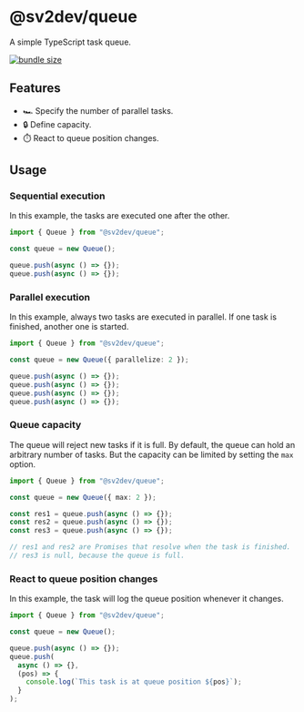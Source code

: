 # @sv2dev/queue

A simple TypeScript task queue.

[![bundle size](https://badgen.net/bundlephobia/minzip/@sv2dev/queue)](https://bundlephobia.com/package/@sv2dev/queue)

## Features

- 🏎️ Specify the number of parallel tasks.
- 🔒 Define capacity.
- ⏱️ React to queue position changes.

## Usage

### Sequential execution

In this example, the tasks are executed one after the other.

```ts
import { Queue } from "@sv2dev/queue";

const queue = new Queue();

queue.push(async () => {});
queue.push(async () => {});
```

### Parallel execution

In this example, always two tasks are executed in parallel. If one task is finished, another one is started.

```ts
import { Queue } from "@sv2dev/queue";

const queue = new Queue({ parallelize: 2 });

queue.push(async () => {});
queue.push(async () => {});
queue.push(async () => {});
queue.push(async () => {});
```

### Queue capacity

The queue will reject new tasks if it is full. By default, the queue can hold an arbitrary number of tasks.
But the capacity can be limited by setting the `max` option.

```ts
import { Queue } from "@sv2dev/queue";

const queue = new Queue({ max: 2 });

const res1 = queue.push(async () => {});
const res2 = queue.push(async () => {});
const res3 = queue.push(async () => {});

// res1 and res2 are Promises that resolve when the task is finished.
// res3 is null, because the queue is full.
```

### React to queue position changes

In this example, the task will log the queue position whenever it changes.

```ts
import { Queue } from "@sv2dev/queue";

const queue = new Queue();

queue.push(async () => {});
queue.push(
  async () => {},
  (pos) => {
    console.log(`This task is at queue position ${pos}`);
  }
);
```
